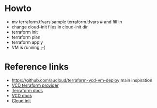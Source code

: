 # Howto

- mv terraform.tfvars.sample terraform.tfvars  # and fill in
- change cloud-init files in cloud-init dir
- terraform init
- terraform plan
- terraform apply
- VM is running ;-)

# Reference links

- https://github.com/aucloud/terraform-vcd-vm-deploy main inspiration
- [VCD terraform provider](https://registry.terraform.io/providers/vmware/vcd/latest/docs)
- [Terraform docs](https://developer.hashicorp.com/terraform/docs)
- [VCD docs](https://docs.vmware.com/en/VMware-Cloud-Director/index.html)
- [Cloud init](https://cloud-init.io)
